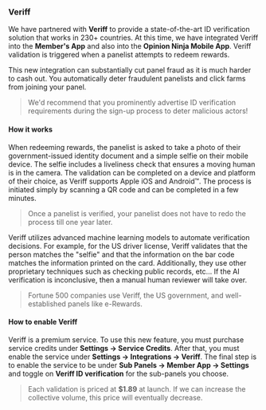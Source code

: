 ### Veriff

We have partnered with **Veriff** to provide a state-of-the-art ID verification solution that works in 230+ countries. At this time, we have integrated Veriff into the **Member's App** and also into the **Opinion Ninja Mobile App**. Veriff validation is triggered when a panelist attempts to redeem rewards.

This new integration can substantially cut panel fraud as it is much harder to cash out. You automatically deter fraudulent panelists and click farms from joining your panel.

> We'd recommend that you prominently advertise ID verification requirements during the sign-up process to deter malicious actors!

#### How it works

When redeeming rewards, the panelist is asked to take a photo of their government-issued identity document and a simple selfie on their mobile device. The selfie includes a liveliness check that ensures a moving human is in the camera. The validation can be completed on a device and platform of their choice, as Veriff supports Apple iOS and Android™. The process is initiated simply by scanning a QR code and can be completed in a few minutes.

> Once a panelist is verified, your panelist does not have to redo the process till one year later.

Veriff utilizes advanced machine learning models to automate verification decisions. For example, for the US driver license, Veriff validates that the person matches the "selfie" and that the information on the bar code matches the information printed on the card. Additionally, they use other proprietary techniques such as checking public records, etc… If the AI verification is inconclusive, then a manual human reviewer will take over.

> Fortune 500 companies use Veriff, the US government, and well-established panels like e-Rewards.

#### How to enable Veriff

Veriff is a premium service. To use this new feature, you must purchase service credits under **Settings -> Service Credits**. After that, you must enable the service under **Settings -> Integrations -> Veriff**. The final step is to enable the service to be under **Sub Panels -> Member App -> Settings** and toggle on **Veriff ID verification** for the sub-panels you choose.

> Each validation is priced at **$1.89** at launch. If we can increase the collective volume, this price will eventually decrease.
